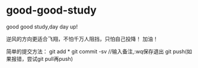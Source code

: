 # good-good-study
good good study,day day up!


逆风的方向更适合飞翔，不怕千万人阻挡，只怕自己投降！
加油！


简单的提交方法：
git add *
git commit -sv
//输入备注,:wq保存退出
git push(如果报错，尝试git pull再push)
